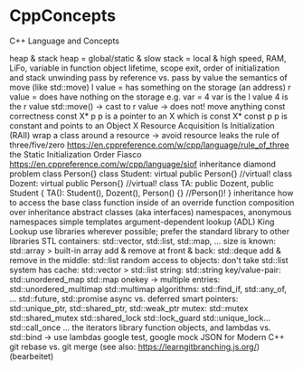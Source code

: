 # CppConcepts
C++ Language and Concepts

heap & stack
	heap = global/static & slow
	stack = local & high speed, RAM, LiFo, variable in function
object lifetime, scope exit, order of initialization and stack unwinding
pass by reference vs. pass by value
the semantics of move (like std::move)
	l value = has something on the storage (an address)
	r value = does have nothing on the storage
	e.g. var = 4
		var is the l value
		4 is the r value
	std::move() -> cast to r value -> does not! move anything
const correctness
	const X* p   p is a pointer to an X which is const
	X* const p   p is constant and points to an Object X
Resource Acquisition Is Initialization (RAII)
	wrap a class around a resource -> avoid resource leaks
the rule of three/five/zero https://en.cppreference.com/w/cpp/language/rule_of_three
the Static Initialization Order Fiasco https://en.cppreference.com/w/cpp/language/siof
inheritance diamond problem
	class Person{}
	class Student: virtual public Person{} //virtual!
	class Dozent: virtual public Person{} //virtual!
	class TA: public Dozent, public Student
	{
		TA(): Student(), Dozent(), Person() {} //Person()!
	}
inheritance how to access the base class function inside of an override function
composition over inheritance
abstract classes (aka interfaces)
namespaces, anonymous namespaces
simple templates
argument-dependent lookup (ADL)
	King Lookup
use libraries wherever possible; prefer the standard library to other libraries
STL
	containers: std::vector, std::list, std::map, ...
		size is known: std::array > built-in array
		add & remove at front & back: std::deque
		add & remove in the middle: std::list
		random access to objects: don't take std::list
		system has cache: std::vector > std::list
		string: std::string
		key/value-pair: std::unordered_map std::map
		onekey -> multiple entries: std::unordered_multimap std::multimap
	algorithms: std::find_if, std::any_of, ...
	std::future, std::promise
		async vs. deferred
	smart pointers: std::unique_ptr, std::shared_ptr, std::weak_ptr
	mutex: std::mutex std::shared_mutex std::shared_lock std::lock_guard std::unique_lock...
	std::call_once
	...
the iterators library
function objects, and lambdas vs. std::bind
	-> use lambdas
google test, google mock
JSON for Modern C++
git
rebase vs. git merge
	(see also: https://learngitbranching.js.org/) (bearbeitet) 
